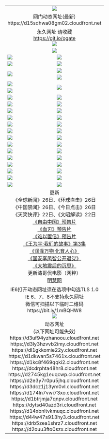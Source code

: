 ﻿<table>
  <tr></tr>
  <tr><td colspan=2 align=center><img src="https://d15sdhwa08gm02.cloudfront.net/Up/oGate.jpg" /></td></tr>
  <tr><td colspan=2 align=center>网门动态网址(最新)
<br>https://d15sdhwa08gm02.cloudfront.net
    </td>
  </tr>
  <tr>
    <td colspan=2 align=center>永久网址 请收藏<br/><a href="https://git.io/ogate" target="_blank">https://git.io/ogate</a><br/><a href="https://d15sdhwa08gm02.cloudfront.net/Up/0WMGDL2.png" target="_blank"><img src="https://d15sdhwa08gm02.cloudfront.net/Up/0WMGD2.png"/></a></td>
    <!--td align=center>临时网址 微信用<br/><a href="https://bit.ly/1mBQHW8" target="_blank">https://bit.ly/1mBQHW8</a><br/><a href="https://d15sdhwa08gm02.cloudfront.net/Up/0WMGDL3.png" target="_blank"><img src="https://d15sdhwa08gm02.cloudfront.net/Up/0WMGD3.png"/></a></td-->
  </tr>
  <tr>
    <td colspan=2 align=center><a href="https://d15sdhwa08gm02.cloudfront.net/ogUP.aspx?name=0oGate.apk" target="_blank"><img src="https://d15sdhwa08gm02.cloudfront.net/Up/0WMAZ.jpg" /></a></td>
  </tr>
  <tr>
    <td><a href="https://d15sdhwa08gm02.cloudfront.net/ogNice.aspx" target="_blank"><img src="https://d15sdhwa08gm02.cloudfront.net/Up/0WCYY.jpg" /></a></td>
    <td><a href="https://d15sdhwa08gm02.cloudfront.net/onCO.aspx?ob=600%E4%BA%8B%E7%89%A9&op=%E5%A2%9E%E5%88%A0%E6%94%B9&args=WH1~%23%E7%B1%BB%E5%9E%8B6%E6%96%B0%E9%97%BB%7c%23%E7%B1%BB%E5%9E%8B6%E8%AF%84%E8%AE%BA&mode=" target="_blank"><img src="https://d15sdhwa08gm02.cloudfront.net/Up/0WZTT.jpg" /></a></td> 
  </tr>
  <tr>
    <td><a href="https://d15sdhwa08gm02.cloudfront.net/ogDY.aspx" target="_blank"><img src="https://d15sdhwa08gm02.cloudfront.net/Up/0FK.jpg" /></a></td>
    <td><a href="https://d15sdhwa08gm02.cloudfront.net/ogST.aspx" target="_blank"><img src="https://d15sdhwa08gm02.cloudfront.net/Up/0ST.jpg" /></a></td> 
  </tr>
  <tr>
    <td rowspan=2><a href="https://d15sdhwa08gm02.cloudfront.net/ogUP.aspx?name=WJ.mp4&count=480P:1" target="_blank"><img src="https://d15sdhwa08gm02.cloudfront.net/Up/WJ.jpg" /></a></td>
    <td><a href="https://d15sdhwa08gm02.cloudfront.net/ogUP.aspx?name=11DKC.mp4&count=2:4,1:16" target="_blank"><img src="https://d15sdhwa08gm02.cloudfront.net/Up/11DKC.jpg" /></a></td> 
  </tr>
  <tr>
    <td><a href="https://d15sdhwa08gm02.cloudfront.net/ogUP.aspx?name=LRSH.mp4&count=W:13,2:10" target="_blank"><img src="https://d15sdhwa08gm02.cloudfront.net/Up/LRSH.jpg" /></a></td>
  </tr>
  <tr>
    <td><a href="https://d15sdhwa08gm02.cloudfront.net/ogUP.aspx?name=JQR.mp4&count=2" target="_blank"><img src="https://d15sdhwa08gm02.cloudfront.net/Up/JQR.jpg" /></a></td>   
    <td rowspan=2><a href="https://d15sdhwa08gm02.cloudfront.net/ogUP.aspx?name=JP.mp4&count=9" target="_blank"><img src="https://d15sdhwa08gm02.cloudfront.net/Up/JP.jpg" /></td>
  </tr>
  <tr>
    <td><div><a href="https://d15sdhwa08gm02.cloudfront.net/ogUP.aspx?name=LRWS.mp4&count=7B:7,6B:44,5A:10,5B:35,4A:14,4B:19,3A:10,3B:26,2A:16,2B:21,1A:23,1B:29&current=7B:7" target="_blank"><img src="https://d15sdhwa08gm02.cloudfront.net/Up/LRWS.jpg" /></a></td>
  </tr>
  <tr>
    <td><a href="https://d15sdhwa08gm02.cloudfront.net/ogUP.aspx?name=SSZJ.mp4&count=SP:6,480P:8" target="_blank"><img src="https://d15sdhwa08gm02.cloudfront.net/Up/SSZJ.jpg" /></a></td>
    <td><a href="https://d15sdhwa08gm02.cloudfront.net/ogUP.aspx?name=WH.mp4" target="_blank"><img src="https://d15sdhwa08gm02.cloudfront.net/Up/WH.jpg" /></a></td>
  </tr>
  <tr>
    <td><a href="https://d15sdhwa08gm02.cloudfront.net/ogUP.aspx?name=ZY.mp4&count=2015:16" target="_blank"><img src="https://d15sdhwa08gm02.cloudfront.net/Up/ZY.jpg" /></a</td>
    <td><a href="https://d15sdhwa08gm02.cloudfront.net/ogUP.aspx?name=XTFY.mp4&count=B:2,A:24" target="_blank"><img src="https://d15sdhwa08gm02.cloudfront.net/Up/XTFY.jpg" /></a></td>
  </tr>
  <tr>
    <td><a href="https://d15sdhwa08gm02.cloudfront.net/ogUP.aspx?name=1LYF.mp4&count=2" target="_blank"><img src="https://d15sdhwa08gm02.cloudfront.net/Up/1LYF0.jpg" /></a></td>
    <td><a href="https://d15sdhwa08gm02.cloudfront.net/ogUP.aspx?name=1ZGC.mp4&count=6" target="_blank"><img src="https://d15sdhwa08gm02.cloudfront.net/Up/1ZGC0.jpg" /></a></td>
  </tr>
  <tr>
    <td><a href="https://d15sdhwa08gm02.cloudfront.net/ogUP.aspx?name=1ZKM.mp4&count=3&current=3" target="_blank"><img src="https://d15sdhwa08gm02.cloudfront.net/Up/1ZKM0.jpg" /></a></td>  
    <td><a href="https://d15sdhwa08gm02.cloudfront.net/ogUP.aspx?name=1WWY.mp4&count=6&current=6" target="_blank"><img src="https://d15sdhwa08gm02.cloudfront.net/Up/1WWY0.jpg" /></a></td>
  </tr>
  <tr>
    <td><a href="https://d15sdhwa08gm02.cloudfront.net/ogUP.aspx?name=10JGY.mp4&count=3" target="_blank"><img src="https://d15sdhwa08gm02.cloudfront.net/Up/10JGY0.jpg" /></a></td>
    <td><a href="https://d15sdhwa08gm02.cloudfront.net/ogUP.aspx?name=10CYS.mp4&count=2" target="_blank"><img src="https://d15sdhwa08gm02.cloudfront.net/Up/10CYS0.jpg" /></a></td>
  </tr>
  <tr>
    <td><a href="https://d15sdhwa08gm02.cloudfront.net/ogUP.aspx?name=4SQQ.mp4&count=201602:19,201601:21&current=201602:19" target="_blank"><img src="https://d15sdhwa08gm02.cloudfront.net/Up/4SQQ0.jpg"/></a></td>
    <td><a href="https://d15sdhwa08gm02.cloudfront.net/ogUP.aspx?name=4SHQ.mp4&count=201602:24,201601:28&current=201602:24" target="_blank"><img src="https://d15sdhwa08gm02.cloudfront.net/Up/4SHQ0.jpg"/></a></td>
  </tr>
  <tr>
    <td><a href="https://d15sdhwa08gm02.cloudfront.net/ogUP.aspx?name=4SZG.mp4&count=201602:19,201601:23&current=201602:19" target="_blank"><img src="https://d15sdhwa08gm02.cloudfront.net/Up/4SZG0.jpg"/></a></td>
    <td><a href="https://d15sdhwa08gm02.cloudfront.net/ogUP.aspx?name=4SDJ.mp4&count=201602A:22,201602B:6,201601A:48,201601B:6&current=201602A:22" target="_blank"><img src="https://d15sdhwa08gm02.cloudfront.net/Up/4SDJ0.jpg"/></a></td>
  </tr>
  <tr>
    <td><a href="https://d15sdhwa08gm02.cloudfront.net/ogUP.aspx?name=4CTX.mp4&count=201602:3,201601:4&current=201602:3" target="_blank"><img src="https://d15sdhwa08gm02.cloudfront.net/Up/4CTX0.jpg"/></a></td>
    <td><a href="https://d15sdhwa08gm02.cloudfront.net/ogUP.aspx?name=4CWZ.mp4&count=201602:3,201601:4&current=201602:3" target="_blank"><img src="https://d15sdhwa08gm02.cloudfront.net/Up/4CWZ0.jpg"/></a></td>
  </tr>
  <tr>
    <td><a href="https://d15sdhwa08gm02.cloudfront.net/onUP.aspx?name=https://dwsfx5awq5vcc.cloudfront.net/" target="_blank"><img src="https://d15sdhwa08gm02.cloudfront.net/Up/0DTW.jpg"/></a></td>
    <td><a href="https://d15sdhwa08gm02.cloudfront.net/onUP.aspx?name=https://d240ns8up8earz.cloudfront.net/acenter/" target="_blank"><img src="https://d15sdhwa08gm02.cloudfront.net/Up/0TDW.jpg" /></a></td>
  </tr>
  <tr>
    <td><a href="https://d15sdhwa08gm02.cloudfront.net/onUP.aspx?name=https://d4508d6vomz2p.cloudfront.net/gb/nsc413.htm" target="_blank"><img src="https://d15sdhwa08gm02.cloudfront.net/Up/0DJY.jpg" /></a></td>
    <td><a href="https://d15sdhwa08gm02.cloudfront.net/onUP.aspx?name=https://d3bxwq7vzudb5l.cloudfront.net/xtr/gb/prog204.html" target="_blank"><img src="https://d15sdhwa08gm02.cloudfront.net/Up/0XTR.jpg" /></a></td>
  </tr>
  <tr>
    <td><a href="https://d15sdhwa08gm02.cloudfront.net/onUP.aspx?name=https://d3aj00iefsmfgc.cloudfront.net/" target="_blank"><img src="https://d15sdhwa08gm02.cloudfront.net/Up/0MHW.jpg" /></a></td>
    <td><a href="https://d15sdhwa08gm02.cloudfront.net/onUP.aspx?name=https://d1lcj91uv80klr.cloudfront.net/" target="_blank"><img src="https://d15sdhwa08gm02.cloudfront.net/Up/0ZJW.jpg" /></a></td>
  </tr>
  <tr>
    <td><a href="https://d15sdhwa08gm02.cloudfront.net/ogUP.aspx?name=0FG.zip" target="_blank"><img src="https://d15sdhwa08gm02.cloudfront.net/Up/0FG.jpg" /></a></td>
    <td><a href="https://d15sdhwa08gm02.cloudfront.net/ogUP.aspx?name=0FGA.apk" target="_blank"><img src="https://d15sdhwa08gm02.cloudfront.net/Up/0FGA.jpg" /></a></td>
  </tr>
  <tr>
    <td><a href="https://d15sdhwa08gm02.cloudfront.net/ogUP.aspx?name=0U.zip" target="_blank"><img src="https://d15sdhwa08gm02.cloudfront.net/Up/0U.jpg" /></a></td>
    <td><a href="https://d15sdhwa08gm02.cloudfront.net/ogUP.aspx?name=0UA.apk" target="_blank"><img src="https://d15sdhwa08gm02.cloudfront.net/Up/0UA.jpg" /></a></td>
  </tr>
  <tr>
    <td><a href="https://d15sdhwa08gm02.cloudfront.net/ogUP.aspx?name=0iPPOTV.zip" target="_blank"><img src="https://d15sdhwa08gm02.cloudfront.net/Up/0iPPOTV.jpg" /></a></td>
    <td><a href="https://d15sdhwa08gm02.cloudfront.net/ogUP.aspx?name=0iNTD.apk" target="_blank"><img src="https://d15sdhwa08gm02.cloudfront.net/Up/0iNTD.jpg" /></a></td>
  </tr>
  <tr>
    <td colspan=2 align=center>更新<br>
      《全球新闻》26日、《环球直击》26日<br>
      《中国禁闻》26日、《今日点击》26日<br>
      《天笑快评》22日、《文昭解读》22日<br>
      <a href="https://d15sdhwa08gm02.cloudfront.net/ogUP.aspx?name=11ZYZG0.mp4" target="_blank">《自由中国》预告片</a><br>
      <a href="https://d15sdhwa08gm02.cloudfront.net/ogUP.aspx?name=11XR.mp4" target="_blank">《血刃》预告片</a><br>
      <a href="https://d15sdhwa08gm02.cloudfront.net/ogUP.aspx?name=11NYZX.mp4&count=2" target="_blank">《难以置信》预告片</a><br>
      <a href="https://d15sdhwa08gm02.cloudfront.net/ogUP.aspx?name=1WWY.mp4&count=6&current=6" target="_blank">《王为宇·我们的故事》第3集</a><br>
      <a href="https://d15sdhwa08gm02.cloudfront.net/ogUP.aspx?name=LZWW.mp4" target="_blank">《润泽万物 化育人心》</a><br>
      <a href="https://d15sdhwa08gm02.cloudfront.net/ogUP.aspx?name=4LFZ.mp4" target="_blank">《国安李凤智公开退党》</a><br>
      <a href="https://d15sdhwa08gm02.cloudfront.net/ogUP.aspx?name=4DDZHDCS.mp4" target="_blank">《大地震后的沉思》</a><br>
      更新涛哥侃电影（网粹）<br>
      <a href="https://d15sdhwa08gm02.cloudfront.net/onUP.aspx?name=https://www.minghui.org/" target="_blank">明慧网</a></td>
    </td>
  </tr>
  <tr>
    <td colspan=2 align=center>IE6打开动态网址须在选项中勾选TLS 1.0<br/>IE 6、7、8不支持永久网址<br/>
      微信可扫描以下临时二维码<br/>https://bit.ly/1mBQHW8<br/><a href="https://d15sdhwa08gm02.cloudfront.net/Up/0WMGDL3.png" target="_blank"><img src="https://d15sdhwa08gm02.cloudfront.net/Up/0WMGD3.png"/></a><br>
  </tr>
  <tr>
    <td colspan=2 align=center>动态网址<br>(以下网址可能失效)
<br>https://d3uf94yzhanoou.cloudfront.net
<br>https://d3ly3hzvvb2imy.cloudfront.net
<br>https://dl1gkkomie22y.cloudfront.net
<br>https://d1dkwan5s7461x.cloudfront.net
<br>https://d1kc8f469qqki2.cloudfront.net
<br>https://dcdrphta48hr8.cloudfront.net
<br>https://d2745kg1euqcwp.cloudfront.net
<br>https://d2e3y7r0pu5jhq.cloudfront.net
<br>https://d3dcz1j13ym0vl.cloudfront.net
<br>https://d174ln7vwi73xo.cloudfront.net
<br>https://d1btrjmja7qnpv.cloudfront.net
<br>https://dytsd40azd3ri.cloudfront.net
<br>https://d14xbnltvkmuqc.cloudfront.net
<br>https://d44w47s913hy3.cloudfront.net
<br>https://drb5zea1shrz7.cloudfront.net
<br>https://d2ouu3fto0szx.cloudfront.net
    </td>
  </tr>
</table>
